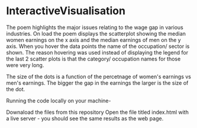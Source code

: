 # InteractiveVisualisation

The poem highlights the major issues relating to the wage gap in various industries. On load the poem displays the scatterplot showing the median women earnings on the x axis and the median earnings of men on the y axis. When you hover the data points the name of the occupation/ sector is shown. The reason hovering was used instead of displaying the legend for the last 2 scatter plots is that the category/ occupation names for those were very long.

The size of the dots is a function of the percetnage of women's earnings vs men's earnings. The bigger the gap in the earnings the larger is the size of the dot.

Running the code locally on your machine-

Downaload the files from this repository
Open the file titled index.html with a live server - you should see the same results as the web page.
